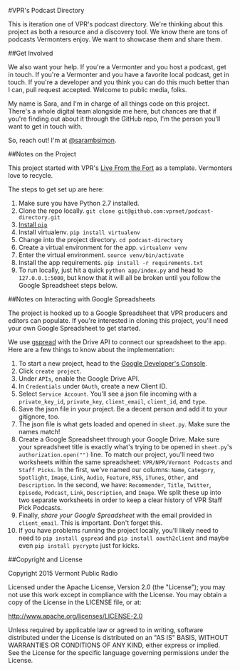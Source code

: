 #VPR's Podcast Directory

This is iteration one of VPR's podcast directory. We're thinking about this project as both a resource and a discovery tool. We know there are tons of podcasts Vermonters enjoy. We want to showcase them and share them.

##Get Involved

We also want your help. If you're a Vermonter and you host a podcast, get in touch. If you're a Vermonter and you have a favorite local podcast, get in touch. If you're a developer and you think you can do this much better than I can, pull request accepted. Welcome to public media, folks.

My name is Sara, and I'm in charge of all things code on this project. There's a whole digital team alongside me here, but chances are that if you're finding out about it through the GitHub repo, I'm the person you'll want to get in touch with.

So, reach out! I'm at [@sarambsimon](http://twitter.com/sarambsimon).  

##Notes on the Project

This project started with VPR's [Live From the Fort](http://www.vpr.net/apps/live-from-the-fort/) as a template. Vermonters love to recycle.

The steps to get set up are here:

1. Make sure you have Python 2.7 installed.
1. Clone the repo locally. `git clone git@github.com:vprnet/podcast-directory.git`
1. [Install `pip`](https://pip.pypa.io/en/latest/installing.html)
1. Install virtualenv. `pip install virtualenv`
1. Change into the project directory. `cd podcast-directory`
1. Create a virtual environment for the app. `virtualenv venv`
1. Enter the virtual environment. `source venv/bin/activate`
1. Install the app requirements. `pip install -r requirements.txt`
1. To run locally, just hit a quick	`python app/index.py` and head to `127.0.0.1:5000`, but know that it will all be broken until you follow the Google Spreadsheet steps below.

##Notes on Interacting with Google Spreadsheets

The project is hooked up to a Google Spreadsheet that VPR producers and editors can populate. If you're interested in cloning this project, you'll need your own Google Spreadsheet to get started.

We use [gspread](https://github.com/burnash/gspread) with the Drive API to connect our spreadsheet to the app. Here are a few things to know about the implementation:

1. To start a new project, head to the [Google Developer's Console](https://console.developers.google.com/project).
1. Click `create project`.
1. Under `APIs`, enable the Google Drive API.
1. In `Credentials` under `OAuth`, create a new Client ID.
1. Select `Service Account`. You'll see a json file incoming with a `private_key_id`, `private_key`, `client_email`, `client_id`, and `type`.
1. Save the json file in your project. Be a decent person and add it to your gitignore, too.
1. The json file is what gets loaded and opened in `sheet.py`. Make sure the names match!
1. Create a Google Spreadsheet through your Google Drive. Make sure your spreadsheet title is exactly what's trying to be opened in `sheet.py`'s `authorization.open("")` line. To match our project, you'll need two worksheets within the same spreadsheet: `VPR/NPR/Vermont Podcasts` and `Staff Picks`. In the first, we've named our columns: `Name`, `Category`, `Spotlight`, `Image`, `Link`, `Audio`, `Feature`, `RSS`, `iTunes`, `Other`, and `Description`. In the second, we have: `Recommender`, `Title`, `Twitter`, `Episode`, `Podcast`, `Link`, `Description`, and `Image`. We split these up into two separate worksheets in order to keep a clear history of VPR Staff Pick Podcasts.
1. Finally, *share your Google Spreadsheet* with the email provided in `client_email`. This is important. Don't forget this.
1. If you have problems running the project locally, you'll likely need to need to `pip install gspread` and `pip install oauth2client` and maybe even `pip install pycrypto` just for kicks.


##Copyright and License

Copyright 2015 Vermont Public Radio

Licensed under the Apache License, Version 2.0 (the "License"); you may not use this work except in compliance with the License.
You may obtain a copy of the License in the LICENSE file, or at:

http://www.apache.org/licenses/LICENSE-2.0

Unless required by applicable law or agreed to in writing, software distributed under the License is distributed on an "AS IS" BASIS,
WITHOUT WARRANTIES OR CONDITIONS OF ANY KIND, either express or implied. See the License for the specific language
governing permissions under the License.
